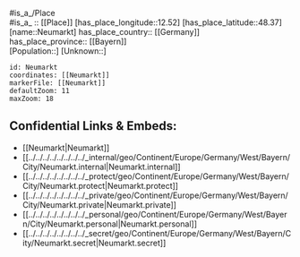 ﻿---
location: [48.37,12.52] 
mapzoom: [7,12] 
mapmarker: city 
type: City
tags:
- geo/City


SpocWebEntityId: 32839
isDeleted: false
confidential: public

---
#is_a_/Place  
#is_a_ :: [[Place]] 
[has_place_longitude::12.52] 
[has_place_latitude::48.37] 
[name::Neumarkt] 
has_place_country:: [[Germany]]  
has_place_province:: [[Bayern]]  
[Population::] 
[Unknown::] 


```leaflet
id: Neumarkt
coordinates: [[Neumarkt]] 
markerFile: [[Neumarkt]] 
defaultZoom: 11 
maxZoom: 18
```


## Confidential Links & Embeds: 
- [[Neumarkt|Neumarkt]]  
- [[../../../../../../../../_internal/geo/Continent/Europe/Germany/West/Bayern/City/Neumarkt.internal|Neumarkt.internal]] 
- [[../../../../../../../../_protect/geo/Continent/Europe/Germany/West/Bayern/City/Neumarkt.protect|Neumarkt.protect]] 
- [[../../../../../../../../_private/geo/Continent/Europe/Germany/West/Bayern/City/Neumarkt.private|Neumarkt.private]] 
- [[../../../../../../../../_personal/geo/Continent/Europe/Germany/West/Bayern/City/Neumarkt.personal|Neumarkt.personal]] 
- [[../../../../../../../../_secret/geo/Continent/Europe/Germany/West/Bayern/City/Neumarkt.secret|Neumarkt.secret]] 
